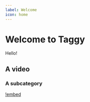 ```yaml
---
label: Welcome
icon: home
---
```

# Welcome to Taggy
Hello!

## A video
### A subcategory
[!embed](https://www.youtube.com/watch?v=dFL4WNTnEPM)